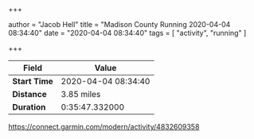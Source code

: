 +++

author = "Jacob Hell"
title = "Madison County Running 2020-04-04 08:34:40"
date = "2020-04-04 08:34:40"
tags = [
    "activity", "running"
]

+++

<!--more-->

|Field  |Value  |
|--- | --- |
|**Start Time**|2020-04-04 08:34:40|
|**Distance**|3.85 miles|
|**Duration**|0:35:47.332000|

https://connect.garmin.com/modern/activity/4832609358